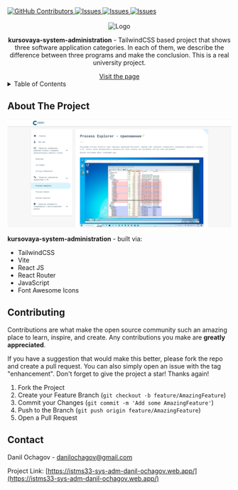 <!-- --------STATS-------- -->
 <a href="https://github.com/ochagovdanil/kursovaya-system-administration/graphs/contributors">
	<img alt="GitHub Contributors" src="https://img.shields.io/github/contributors/ochagovdanil/kursovaya-system-administration.svg" />
</a>
<a href="https://github.com/ochagovdanil/kursovaya-system-administration/network/members">
	<img alt="Issues" src="https://img.shields.io/github/forks/ochagovdanil/kursovaya-system-administration.svg" />
</a>
<a href="https://github.com/ochagovdanil/kursovaya-system-administration/stargazers">
	<img alt="Issues" src="https://img.shields.io/github/stars/ochagovdanil/kursovaya-system-administration.svg" />
</a>
<a href="https://github.com/ochagovdanil/kursovaya-system-administration/issues">
	<img alt="Issues" src="https://img.shields.io/github/issues/ochagovdanil/kursovaya-system-administration.svg" />
</a>

<!-- --------LOGO-------- -->
<br />
<div align="center">
	<br>
	<img src="./public/favicon.ico" alt="Logo" />
	<p><strong>kursovaya-system-administration</strong> - TailwindCSS based project that shows three software application categories. In each of them, we describe the difference between three programs and make the conclusion. This is a real university project.</p>
	<a href="https://istms33-sys-adm-danil-ochagov.web.app/" target="_blank">Visit the page</a>
</div>

<!-- --------TABLE OF CONTENTS-------- -->
<details>
  <summary>Table of Contents</summary>
  <ol>
    <li>
      <a href="#about-the-project">About The Project</a>
    </li>
    <li><a href="#contributing">Contributing</a></li>
    <li><a href="#contact">Contact</a></li>
  </ol>
</details>

<!-- --------ABOUT THE PROJECT-------- -->

## About The Project

<div align="center">
	<img src="./screenshots/preview.png" alt="Preview" />
</div>
<p><strong>kursovaya-system-administration</strong> - built via:</p>
<ul>
	<li>TailwindCSS</li>
	<li>Vite</li>
	<li>React JS</li>
	<li>React Router</li>
 	<li>JavaScript</li>
	<li>Font Awesome Icons</li>
</ul>

<!-- --------CONTRIBUTING-------- -->

## Contributing

Contributions are what make the open source community such an amazing place to learn, inspire, and create. Any contributions you make are **greatly appreciated**.

If you have a suggestion that would make this better, please fork the repo and create a pull request. You can also simply open an issue with the tag "enhancement".
Don't forget to give the project a star! Thanks again!

1. Fork the Project
2. Create your Feature Branch (`git checkout -b feature/AmazingFeature`)
3. Commit your Changes (`git commit -m 'Add some AmazingFeature'`)
4. Push to the Branch (`git push origin feature/AmazingFeature`)
5. Open a Pull Request

<!-- --------CONTACT-------- -->

## Contact

Danil Ochagov - danilochagov@gmail.com

Project Link: [https://istms33-sys-adm-danil-ochagov.web.app/](https://istms33-sys-adm-danil-ochagov.web.app/)

